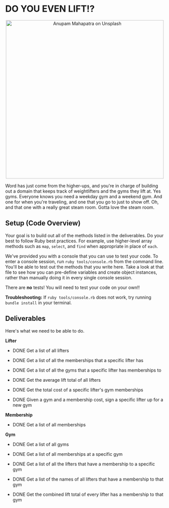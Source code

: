 # DO YOU EVEN LIFT!?

<p align="center">
  <img src="https://curriculum-content.s3.amazonaws.com/module-1/ruby-oo-relationships/gym-membership-exercise/Image_122_GymGoers.png" alt="Anupam Mahapatra on Unsplash" width="500"/>
</p>

Word has just come from the higher-ups, and you're in charge of building out a domain that keeps track of weightlifters and the gyms they lift at.  Yes gyms. Everyone knows you need a weekday gym and a weekend gym. And one for when you're traveling, and one that you go to just to show off.  Oh, and that one with a really great steam room.  Gotta love the steam room.

## Setup (Code Overview)

Your goal is to build out all of the methods listed in the deliverables. Do your best to follow Ruby best practices. For example, use higher-level array methods such as `map`, `select`, and `find` when appropriate in place of `each`.

We've provided you with a console that you can use to test your code. To enter a console session, run `ruby tools/console.rb` from the command line. You'll be able to test out the methods that you write here. Take a look at that file to see how you can pre-define variables and create object instances, rather than manually doing it in every single console session.

There are **no** tests! You will need to test your code on your own!!

**Troubleshooting:** If `ruby tools/console.rb` does not work, try running `bundle install` in your terminal.

## Deliverables

Here's what we need to be able to do.

**Lifter**

  - DONE Get a list of all lifters

  - DONE Get a list of all the memberships that a specific lifter has

  - DONE Get a list of all the gyms that a specific lifter has memberships to

  - DONE Get the average lift total of all lifters

  - DONE Get the total cost of a specific lifter's gym memberships

  - DONE Given a gym and a membership cost, sign a specific lifter up for a new gym

**Membership**

  - DONE Get a list of all memberships

**Gym**

  - DONE Get a list of all gyms

  - DONE Get a list of all memberships at a specific gym

  - DONE Get a list of all the lifters that have a membership to a specific gym

  - DONE Get a list of the names of all lifters that have a membership to that gym

  - DONE Get the combined lift total of every lifter has a membership to that gym
